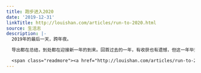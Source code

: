 ```yaml
---
title: 跑步进入2020
date: '2019-12-31'
linkTitle: http://louishan.com/articles/run-to-2020.html
source: 生活志
description: |-
  2019年的最后一天，跨年夜。

  导出都在总结，到处都在迎接新一年的到来。回首过去的一年，有收获也有遗憾，但这一年毕竟已经过去了，不念过往，更不畏将来，跑步进入2020年吧，也是进入一个新的20年代！

  <span class="readmore"><a href="http://louishan.com/articles/run-to-2020.html" title="跑步进入2020">阅读全文——共181字</a></span>
---
```

